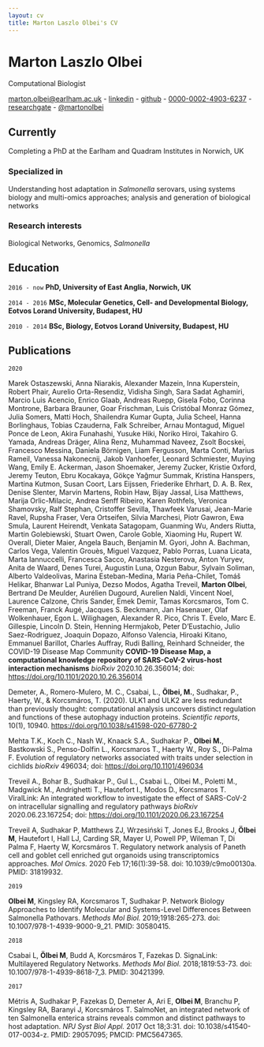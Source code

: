 ```yaml
---
layout: cv
title: Marton Laszlo Olbei's CV
---
```

# Marton Laszlo Olbei
Computational Biologist

<div id="webaddress">
<a href="marton.olbei@earlham.ac.uk">marton.olbei@earlham.ac.uk</a> - 
<a href="https://www.linkedin.com/in/marton-olbei/">linkedin</a> - 
   <a href="https://github.com/olbeimarton"><i class="fab fa-github"></i> github</a> - 
  <a href="https://orcid.org/0000-0002-4903-6237"><i class="ai ai-orcid"></i> 0000-0002-4903-6237</a> - 
  <a href="https://www.researchgate.net/profile/Marton_Olbei"><i class="ai ai-researchgate"></i> researchgate</a> - 
  <a href="https://twitter.com/martonolbei"><i class="fab fa-twitter"></i> @martonolbei</a>
</div>


## Currently

Completing a PhD at the Earlham and Quadram Institutes in Norwich, UK

### Specialized in

Understanding host adaptation in *Salmonella* serovars, using systems biology and multi-omics approaches; analysis and generation of biological networks

### Research interests

Biological Networks, Genomics, _Salmonella_


## Education

`2016 - now`
__PhD, University of East Anglia, Norwich, UK__

`2014 - 2016`
__MSc, Molecular Genetics, Cell- and Developmental Biology, Eotvos Lorand University, Budapest, HU__

`2010 - 2014`
__BSc, Biology, Eotvos Lorand University, Budapest, HU__


## Publications
`2020`


Marek Ostaszewski, Anna Niarakis, Alexander Mazein, Inna Kuperstein, Robert Phair, Aurelio Orta-Resendiz, Vidisha Singh, Sara Sadat Aghamiri, Marcio Luis Acencio, Enrico Glaab, Andreas Ruepp, Gisela Fobo, Corinna Montrone, Barbara Brauner, Goar Frischman, Luis Cristóbal Monraz Gómez, Julia Somers, Matti Hoch, Shailendra Kumar Gupta, Julia Scheel, Hanna Borlinghaus, Tobias Czauderna, Falk Schreiber, Arnau Montagud, Miguel Ponce de Leon, Akira Funahashi, Yusuke Hiki, Noriko Hiroi, Takahiro G. Yamada, Andreas Dräger, Alina Renz, Muhammad Naveez, Zsolt Bocskei, Francesco Messina, Daniela Börnigen, Liam Fergusson, Marta Conti, Marius Rameil, Vanessa Nakonecnij, Jakob Vanhoefer, Leonard Schmiester, Muying Wang, Emily E. Ackerman, Jason Shoemaker, Jeremy Zucker, Kristie Oxford, Jeremy Teuton, Ebru Kocakaya, Gökçe Yağmur Summak, Kristina Hanspers, Martina Kutmon, Susan Coort, Lars Eijssen, Friederike Ehrhart, D. A. B. Rex, Denise Slenter, Marvin Martens, Robin Haw, Bijay Jassal, Lisa Matthews, Marija Orlic-Milacic, Andrea Senff Ribeiro, Karen Rothfels, Veronica Shamovsky, Ralf Stephan, Cristoffer Sevilla, Thawfeek Varusai, Jean-Marie Ravel, Rupsha Fraser, Vera Ortseifen, Silvia Marchesi, Piotr Gawron, Ewa Smula, Laurent Heirendt, Venkata Satagopam, Guanming Wu, Anders Riutta, Martin Golebiewski, Stuart Owen, Carole Goble, Xiaoming Hu, Rupert W. Overall, Dieter Maier, Angela Bauch, Benjamin M. Gyori, John A. Bachman, Carlos Vega, Valentin Grouès, Miguel Vazquez, Pablo Porras, Luana Licata, Marta Iannuccelli, Francesca Sacco, Anastasia Nesterova, Anton Yuryev, Anita de Waard, Denes Turei, Augustin Luna, Ozgun Babur, Sylvain Soliman, Alberto Valdeolivas, Marina Esteban-Medina, Maria Peña-Chilet, Tomáš Helikar, Bhanwar Lal Puniya, Dezso Modos, Agatha Treveil, **Marton Olbei**, Bertrand De Meulder, Aurélien Dugourd, Aurelien Naldi, Vincent Noel, Laurence Calzone, Chris Sander, Emek Demir, Tamas Korcsmaros, Tom C. Freeman, Franck Augé, Jacques S. Beckmann, Jan Hasenauer, Olaf Wolkenhauer, Egon L. Wilighagen, Alexander R. Pico, Chris T. Evelo, Marc E. Gillespie, Lincoln D. Stein, Henning Hermjakob, Peter D’Eustachio, Julio Saez-Rodriguez, Joaquin Dopazo, Alfonso Valencia, Hiroaki Kitano, Emmanuel Barillot, Charles Auffray, Rudi Balling, Reinhard Schneider, the COVID-19 Disease Map Community **COVID-19 Disease Map, a computational knowledge repository of SARS-CoV-2 virus-host interaction mechanisms**
*bioRxiv* 2020.10.26.356014; doi: https://doi.org/10.1101/2020.10.26.356014 

Demeter, A., Romero-Mulero, M. C., Csabai, L., **Ölbei, M.**, Sudhakar, P., Haerty, W., & Korcsmáros, T. (2020). ULK1 and ULK2 are less redundant than previously thought: computational analysis uncovers distinct regulation and functions of these autophagy induction proteins. *Scientific reports*, 10(1), 10940. https://doi.org/10.1038/s41598-020-67780-2

Mehta T.K., Koch C., Nash W., Knaack S.A., Sudhakar P., **Olbei M.**, Bastkowski S., Penso-Dolfin L., Korcsmaros T., Haerty W., Roy S., Di-Palma F. Evolution of regulatory networks associated with traits under selection in cichlids *bioRxiv* 496034; doi: https://doi.org/10.1101/496034 

Treveil A., Bohar B., Sudhakar P., Gul L., Csabai L., Olbei M., Poletti M., Madgwick M., Andrighetti T., Hautefort I., Modos D., Korcsmaros T. ViralLink: An integrated workflow to investigate the effect of SARS-CoV-2 on intracellular signalling and regulatory pathways *bioRxiv* 2020.06.23.167254; doi: https://doi.org/10.1101/2020.06.23.167254 

Treveil A, Sudhakar P, Matthews ZJ, Wrzesiński T, Jones EJ, Brooks J, **Ölbei M**, Hautefort I, Hall LJ, Carding SR, Mayer U, Powell PP, Wileman T, Di Palma F, Haerty W, Korcsmáros T. Regulatory network analysis of Paneth cell and goblet cell enriched gut organoids using transcriptomics approaches. *Mol Omics.* 2020 Feb 17;16(1):39-58. doi: 10.1039/c9mo00130a. PMID: 31819932.

`2019`

**Olbei M**, Kingsley RA, Korcsmaros T, Sudhakar P. Network Biology Approaches to Identify Molecular and Systems-Level Differences Between Salmonella Pathovars. *Methods Mol Biol.* 2019;1918:265-273. doi: 10.1007/978-1-4939-9000-9_21. PMID: 30580415.


`2018`

Csabai L, **Ölbei M**, Budd A, Korcsmáros T, Fazekas D. SignaLink: Multilayered Regulatory Networks. *Methods Mol Biol.* 2018;1819:53-73. doi: 10.1007/978-1-4939-8618-7_3. PMID: 30421399.

`2017`

Métris A, Sudhakar P, Fazekas D, Demeter A, Ari E, **Olbei M**, Branchu P, Kingsley RA, Baranyi J, Korcsmáros T. SalmoNet, an integrated network of ten Salmonella enterica strains reveals common and distinct pathways to host adaptation. *NPJ Syst Biol Appl.* 2017 Oct 18;3:31. doi: 10.1038/s41540-017-0034-z. PMID: 29057095; PMCID: PMC5647365.





<!-- ### Footer

Last updated: Sep 2020 -->


